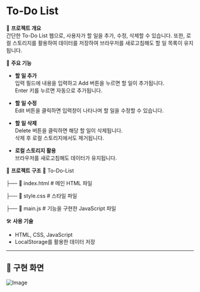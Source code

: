 # To-Do List

📌 **프로젝트 개요**  
간단한 To-Do List 웹으로, 사용자가 할 일을 추가, 수정, 삭제할 수 있습니다.
또한, 로컬 스토리지를 활용하여 데이터를 저장하여 브라우저를 새로고침해도 할 일 목록이 유지됩니다.

🎯 **주요 기능**

- **할 일 추가**  
  입력 필드에 내용을 입력하고 Add 버튼을 누르면 할 일이 추가됩니다.  
  Enter 키를 누르면 자동으로 추가됩니다.

- **할 일 수정**  
  Edit 버튼을 클릭하면 입력창이 나타나며 할 일을 수정할 수 있습니다.

- **할 일 삭제**  
  Delete 버튼을 클릭하면 해당 할 일이 삭제됩니다.  
  삭제 후 로컬 스토리지에서도 제거됩니다.

- **로컬 스토리지 활용**  
  브라우저를 새로고침해도 데이터가 유지됩니다.

📂 **프로젝트 구조**
  📂 To-Do-List
  
  ├── 📄 index.html # 메인 HTML 파일

  ├── 📄 style.css # 스타일 파일
  
  ├── 📄 main.js # 기능을 구현한 JavaScript 파일

🛠️ **사용 기술**

- HTML, CSS, JavaScript
- LocalStorage를 활용한 데이터 저장
---
## 🚀 구현 화면
![Image](https://github.com/user-attachments/assets/749c43f0-0199-4dd6-9430-c40ffa286285)
